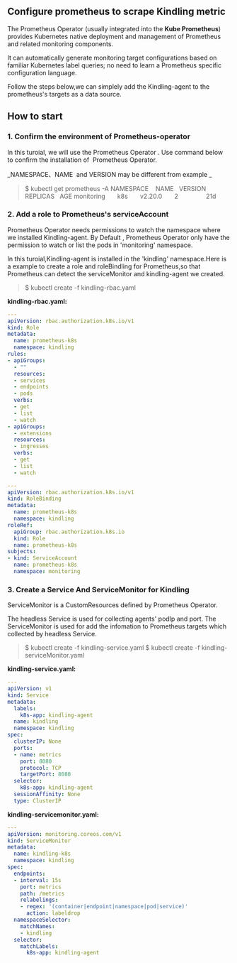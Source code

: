 ## Configure  prometheus to scrape Kindling metric


The Prometheus Operator (usually integrated into the **Kube Prometheus**) provides Kubernetes native deployment and management of Prometheus and related monitoring components.


It can automatically generate monitoring target configurations based on familiar Kubernetes label queries; no need to learn a Prometheus specific configuration language.


Follow the steps below,we can simplely add the Kindling-agent to the prometheus's targets as a data source.


## How to start


### 1. Confirm the environment of Prometheus-operator


In this turoial, we will use the Prometheus Operator . Use command below to confirm the installation of  Prometheus Operator.


_NAMESPACE、NAME  and VERSION may be different from example _


> $ kubectl get prometheus -A
> NAMESPACE    NAME   VERSION   REPLICAS   AGE
monitoring       k8s       v2.20.0       2                21d



### 2. Add a role to Prometheus's serviceAccount


Prometheus Operator needs permissions to watch the namespace where we installed Kindling-agent.
By Default , Prometheus Operator only have the permission to watch or list the pods in 'monitoring' namespace.


In this turoial,Kindling-agent is installed in the 'kindling' namespace.Here is a example to create a role and roleBindling for Prometheus,so that Prometheus can detect the serviceMonitor and kindling-agent we created.


> $ kubectl create -f kindling-rbac.yaml



**kindling-rbac.yaml:**


```yaml
---
apiVersion: rbac.authorization.k8s.io/v1
kind: Role
metadata:
  name: prometheus-k8s
  namespace: kindling
rules:
- apiGroups:
  - ""
  resources:
  - services
  - endpoints
  - pods
  verbs:
  - get
  - list
  - watch
- apiGroups:
  - extensions
  resources:
  - ingresses
  verbs:
  - get
  - list
  - watch

---  
apiVersion: rbac.authorization.k8s.io/v1
kind: RoleBinding
metadata:
  name: prometheus-k8s
  namespace: kindling
roleRef:
  apiGroup: rbac.authorization.k8s.io
  kind: Role
  name: prometheus-k8s
subjects:
- kind: ServiceAccount
  name: prometheus-k8s
  namespace: monitoring
```


### 3. Create a Service And ServiceMonitor for Kindling
ServiceMonitor is a CustomResources defined by Prometheus Operator.
​

The headless Service is used for collecting agents' podIp and port.
The ServiceMonitor is used for add the infomation to Prometheus targets which collected by headless Service.

> $ kubectl create -f kindling-service.yaml
> $ kubectl create -f kindling-serviceMonitor.yaml

**kindling-service.yaml:**


```yaml
---
apiVersion: v1
kind: Service
metadata:
  labels:
    k8s-app: kindling-agent
  name: kindling
  namespace: kindling
spec:
  clusterIP: None
  ports:
  - name: metrics
    port: 8080
    protocol: TCP
    targetPort: 8080
  selector:
    k8s-app: kindling-agent
  sessionAffinity: None
  type: ClusterIP
```


**kindling-servicemonitor.yaml:**


```yaml
---
apiVersion: monitoring.coreos.com/v1
kind: ServiceMonitor
metadata:
  name: kindling-k8s
  namespace: kindling
spec:
  endpoints:
  - interval: 15s
    port: metrics
    path: /metrics
    relabelings:
    - regex: '(container|endpoint|namespace|pod|service)'
      action: labeldrop
  namespaceSelector:
    matchNames:
    - kindling
  selector:
    matchLabels:
      k8s-app: kindling-agent
```
